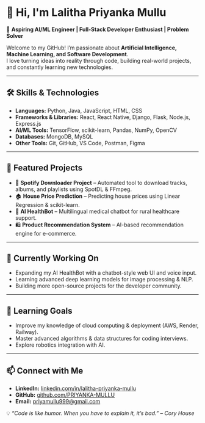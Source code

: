 # 👋 Hi, I'm Lalitha Priyanka Mullu  

🚀 **Aspiring AI/ML Engineer | Full-Stack Developer Enthusiast | Problem Solver**

Welcome to my GitHub! I’m passionate about **Artificial Intelligence, Machine Learning, and Software Development**.  
I love turning ideas into reality through code, building real-world projects, and constantly learning new technologies.

---

## 🛠 Skills & Technologies  
- **Languages:** Python, Java, JavaScript, HTML, CSS  
- **Frameworks & Libraries:** React, React Native, Django, Flask, Node.js, Express.js  
- **AI/ML Tools:** TensorFlow, scikit-learn, Pandas, NumPy, OpenCV  
- **Databases:** MongoDB, MySQL  
- **Other Tools:** Git, GitHub, VS Code, Postman, Figma  

---

## 📌 Featured Projects  
- 🎵 **Spotify Downloader Project** – Automated tool to download tracks, albums, and playlists using SpotDL & FFmpeg.  
- 🏠 **House Price Prediction** – Predicting house prices using Linear Regression & scikit-learn.  
- 🤖 **AI HealthBot** – Multilingual medical chatbot for rural healthcare support.  
- 🛍 **Product Recommendation System** – AI-based recommendation engine for e-commerce.  

---

## 🎯 Currently Working On  
- Expanding my AI HealthBot with a chatbot-style web UI and voice input.  
- Learning advanced deep learning models for image processing & NLP.  
- Building more open-source projects for the developer community.

---

## 🌱 Learning Goals  
- Improve my knowledge of cloud computing & deployment (AWS, Render, Railway).  
- Master advanced algorithms & data structures for coding interviews.  
- Explore robotics integration with AI.

---

## 📫 Connect with Me  
- **LinkedIn:** [linkedin.com/in/lalitha-priyanka-mullu](https://www.linkedin.com/in/lalitha-priyanka-mullu-383778286/)   
- **GitHub:** [github.com/PRIYANKA-MULLU](https://github.com/PRIYANKA-MULLU)  
- **Email:** priyamullu999@gmail.com  

💡 *“Code is like humor. When you have to explain it, it’s bad.” – Cory House*  
